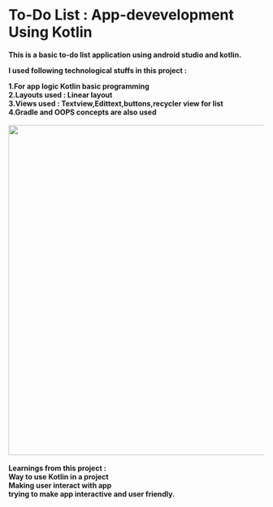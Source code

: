 # To-Do List : App-devevelopment Using Kotlin

<b>This is a basic to-do list application using android studio and kotlin.<b>
<p>I used following technological stuffs in this project :</p>
<div>1.For app logic Kotlin basic programming<br>2.Layouts used : Linear layout<br>3.Views used : Textview,Edittext,buttons,recycler view for list<br>4.Gradle and OOPS concepts are also used<br></div>
<br>
<div>
<img src = "https://user-images.githubusercontent.com/97529751/204077012-55da809d-0080-416f-8cff-2a99bb27671f.jpg" width ="650p" >
</div>
<br>
<div>Learnings from this project : <br>Way to use Kotlin in a project<br>Making user interact with app<br>trying to make app interactive and user friendly.

